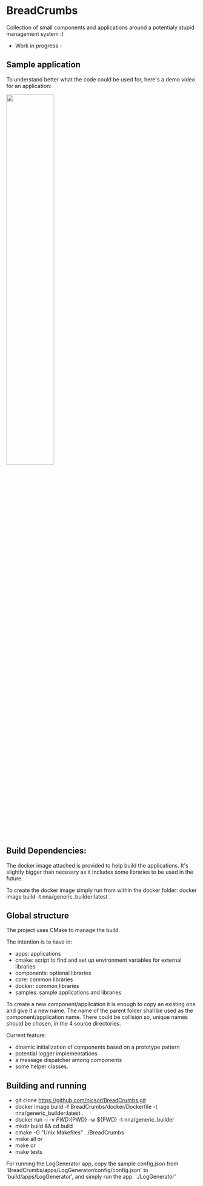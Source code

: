 # BreadCrumbs

Collection of small components and applications around a potentialy stupid management system :)
- Work in progress -

## Sample application

To understand better what the code could be used for, here's a demo video for an application:

[<img src="https://img.youtube.com/vi/fpLWvIQrb7Y/maxresdefault.jpg" width="50%">](https://youtu.be/fpLWvIQrb7Y)

## Build Dependencies:
The docker image attached is provided to help build the applications.
It's slightly bigger than necesary as it includes some libraries to be used in the future.

To create the docker image simply run from within the docker folder:
 docker image build -t nna/generic_builder:latest .

## Global structure
The project uses CMake to manage the build.

The intention is to have in:
 - apps: applications
 - cmake: script to find and set up environment variables for external libraries
 - components: optional libraries
 - core: common libraries
 - docker: common libraries
 - samples: sample applications and libraries

To create a new component/application it is enough to copy an existing one and give it a new name. The name of the parent folder shall be used as the component/application name. There could be collision so, unique names should be chosen, in the 4 source directories.

Current feature:
 - dinamic initialization of components based on a prototype pattern
 - potential logger implementations
 - a message dispatcher among components
 - some helper classes.

## Building and running
 - git clone https://github.com/nicsor/BreadCrumbs.git
 - docker image build -f BreadCrumbs/docker/Dockerfile -t nna/generic_builder:latest .
 - docker run -i -v ${PWD}:${PWD} -w ${PWD} -t nna/generic_builder
 - mkdir build && cd build
 - cmake -G "Unix Makefiles" ../BreadCrumbs
 - make all
   or 
 - make <specific component>
   or
 - make tests

For running the LogGenerator app, copy the sample config.json from 'BreadCrumbs/apps/LogGenerator/config/config.json' to 'build/apps/LogGenerator', and simply run the app: './LogGenerator'
